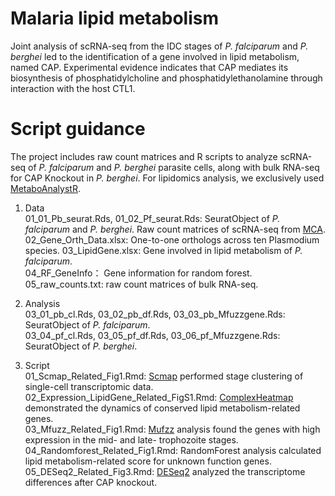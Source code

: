 # Malaria lipid metabolism

Joint analysis of scRNA-seq from the IDC stages of <I>P. falciparum</I> and <I>P. berghei</I> led to the identification of a gene involved in lipid metabolism, named CAP. Experimental evidence indicates that CAP mediates its biosynthesis of phosphatidylcholine and phosphatidylethanolamine through interaction with the host CTL1.

# Script guidance

The project includes raw count matrices and R scripts to analyze scRNA-seq of <I>P. falciparum</I> and <I>P. berghei</I> parasite cells, along with bulk RNA-seq for CAP Knockout in <I>P. berghei</I>. For lipidomics analysis, we exclusively used [MetaboAnalystR](https://www.metaboanalyst.ca/docs/RTutorial.xhtml).

1) Data   
   01_01_Pb_seurat.Rds, 01_02_Pf_seurat.Rds: SeuratObject of <I>P. falciparum</I> and <I>P. berghei</I>. Raw count matrices of scRNA-seq from [MCA](https://www.malariacellatlas.org).  
   02_Gene_Orth_Data.xlsx: One-to-one orthologs across ten Plasmodium species.
   03_LipidGene.xlsx: Gene involved in lipid metabolism of <I>P. falciparum</I>.  
   04_RF_GeneInfo： Gene information for random forest.  
   05_raw_counts.txt:  raw count matrices of bulk RNA-seq.
   
3) Analysis  
   03_01_pb_cl.Rds, 03_02_pb_df.Rds, 03_03_pb_Mfuzzgene.Rds: SeuratObject of <I>P. falciparum</I>.  
   03_04_pf_cl.Rds, 03_05_pf_df.Rds, 03_06_pf_Mfuzzgene.Rds: SeuratObject of <I>P. berghei</I>.  
   
5) Script  
   01_Scmap_Related_Fig1.Rmd: [Scmap](https://www.cell.com/cell/fulltext/S0092-8674(21)00583-3?_returnURL=https%3A%2F%2Flinkinghub.elsevier.com%2Fretrieve%2Fpii%2FS0092867421005833%3Fshowall%3Dtrue](https://www.nature.com/articles/nmeth.4644)) performed stage clustering of single-cell transcriptomic data.  
   02_Expression_LipidGene_Related_FigS1.Rmd: [ComplexHeatmap](https://academic.oup.com/bioinformatics/article/32/18/2847/1743594?login=false) demonstrated the dynamics of conserved lipid metabolism-related genes.  
   03_Mfuzz_Related_Fig1.Rmd: [Mufzz](https://www.ncbi.nlm.nih.gov/pmc/articles/PMC2139991/) analysis found the genes with high expression in the mid- and late- trophozoite stages.  
   04_Randomforest_Related_Fig1.Rmd: RandomForest analysis calculated lipid metabolism-related score for unknown function genes.   
   05_DESeq2_Related_Fig3.Rmd: [DESeq2](https://genomebiology.biomedcentral.com/articles/10.1186/s13059-014-0550-8) analyzed the transcriptome differences after CAP knockout.  
